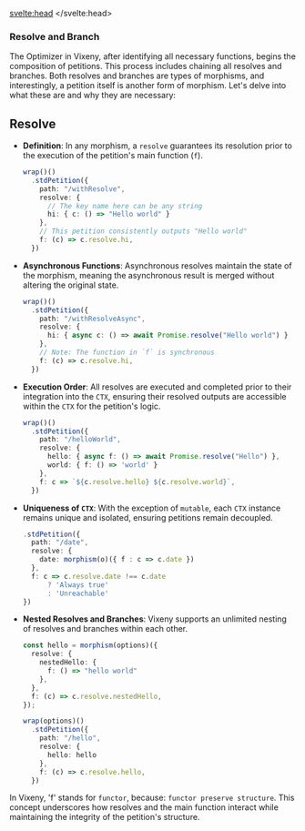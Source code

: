 <script>
    import PreviousNext from "$lib/components/PreviousNext.svelte"
</script>
<svelte:head>
    <title>Morpishim - Vixeny</title>
    <meta name="description" content=" understanding morpishim" />
</svelte:head>



### Resolve and Branch

The Optimizer in Vixeny, after identifying all necessary functions, begins the composition of petitions. This process includes chaining all resolves and branches. Both resolves and branches are types of morphisms, and interestingly, a petition itself is another form of morphism. Let's delve into what these are and why they are necessary:

## Resolve

- **Definition**: In any morphism, a `resolve` guarantees its resolution prior to the execution of the petition's main function (`f`).

  ```ts
  wrap()()
    .stdPetition({
      path: "/withResolve",
      resolve: {
        // The key name here can be any string
        hi: { c: () => "Hello world" }
      },
      // This petition consistently outputs "Hello world"
      f: (c) => c.resolve.hi,
    })
  ```

- **Asynchronous Functions**: Asynchronous resolves maintain the state of the morphism, meaning the asynchronous result is merged without altering the original state.

  ```ts
  wrap()()
    .stdPetition({
      path: "/withResolveAsync",
      resolve: {
        hi: { async c: () => await Promise.resolve("Hello world") }
      },
      // Note: The function in `f` is synchronous
      f: (c) => c.resolve.hi,
    })
  ```

- **Execution Order**: All resolves are executed and completed prior to their integration into the `CTX`, ensuring their resolved outputs are accessible within the `CTX` for the petition's logic.

  ```ts
  wrap()()
    .stdPetition({
      path: "/helloWorld",
      resolve: {
        hello: { async f: () => await Promise.resolve("Hello") }, 
        world: { f: () => 'world' }
      },
      f: c => `${c.resolve.hello} ${c.resolve.world}`,
    })
  ```

- **Uniqueness of `CTX`**: With the exception of `mutable`, each `CTX` instance remains unique and isolated, ensuring petitions remain decoupled.

  ```ts
  .stdPetition({
    path: "/date",
    resolve: {
      date: morphism(o)({ f : c => c.date })
    },
    f: c => c.resolve.date !== c.date
        ? 'Always true'
        : 'Unreachable'
  })
  ```

- **Nested Resolves and Branches**: Vixeny supports an unlimited nesting of resolves and branches within each other.

  ```ts
  const hello = morphism(options)({
    resolve: {
      nestedHello: {
        f: () => "hello world"
      },
    },
    f: (c) => c.resolve.nestedHello,
  });

  wrap(options)()
    .stdPetition({
      path: "/hello",
      resolve: {
        hello: hello
      },
      f: (c) => c.resolve.hello,
    })
  ```

In Vixeny, 'f' stands for `functor`, because: `functor preserve structure`. This concept underscores how resolves and the main function interact while maintaining the integrity of the petition's structure.
